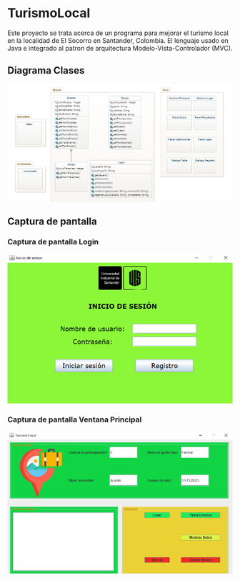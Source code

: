 # TurismoLocal

Este proyecto se trata acerca de un programa para mejorar el turismo local en la localidad de El Socorro en Santander, Colombia. El lenguaje usado en Java e integrado al patron de arquitectura Modelo-Vista-Controlador (MVC).

## Diagrama Clases

![Diagrama](/Documentos/Diagrama_Clases.png)

## Captura de pantalla

### Captura de pantalla Login

![Captura Login](/Documentos/captura_login.png)

### Captura de pantalla Ventana Principal

![Captura Ventana Principal](/Documentos/captura_ventana_principal.png)